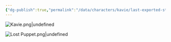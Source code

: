 ```yaml
---
{"dg-publish":true,"permalink":"/data/characters/kavie/last-exported-statblock-images/","updated":"2023-10-12T11:30:56.661-04:00"}
---
```


![Kavie.png|undefined](/img/user/_attachments/Kavie.png)

![Lost Puppet.png|undefined](/img/user/_attachments/Lost%20Puppet.png)